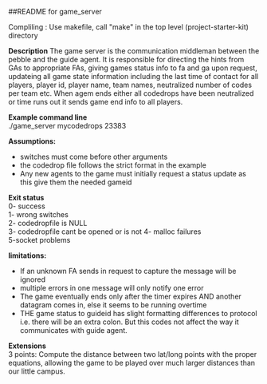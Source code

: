 ##README for game_server

Compliling : Use makefile, call "make" in the top level (project-starter-kit) directory 

**Description**
The game server is the communication middleman between the pebble and the guide agent. It is responsible for directing the hints from GAs to appropriate FAs, giving games status info to fa and ga upon request, updateing all game state information including the last time of contact for all players, player id, player name, team names, neutralized number of codes per team etc. When agem ends either all codedrops have been neutralized or time runs out it sends game end info to all players.

**Example command line**  
./game_server mycodedrops 23383

**Assumptions:**
- switches must come before other arguments  
- the codedrop file follows the strict format in the example
- Any new agents to the game must initially request a status update as this give them the needed gameid

**Exit status**  
0- success  
1- wrong switches  
2- codedropfile is NULL  
3- codedropfile cant be opened or is not 
4- malloc failures  
5-socket problems

**limitations:**  
- If an unknown FA sends in request to capture the message will be ignored  
- multiple errors in one message will only notify one error
- The game eventually ends only after the timer expires AND another datagram comes in, else it seems to be running overtime
- THE game status to guideid has slight formatting differences to protocol i.e. there will be an extra colon. But this codes not affect the way it communicates with guide agent.

**Extensions**  
3 points: Compute the distance between two lat/long points with the proper equations, allowing the game to be played over much larger distances than our little campus.
